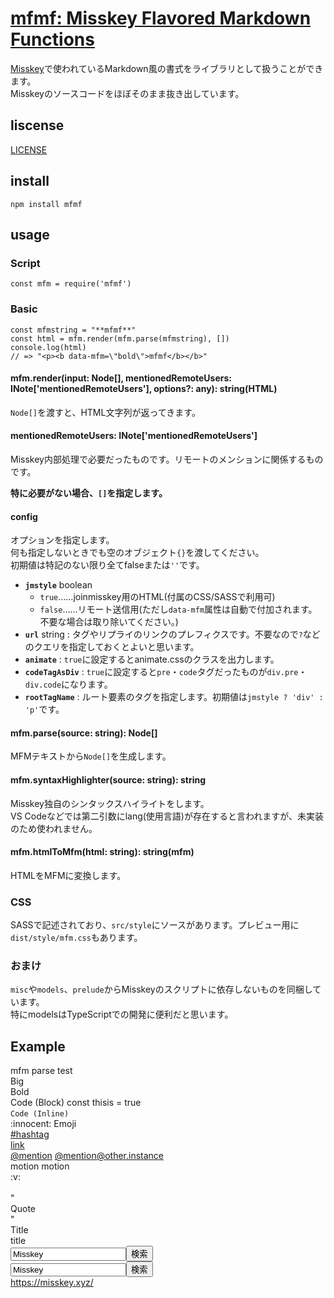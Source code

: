 # [mfmf: Misskey Flavored Markdown Functions](https://tamaina.github.io/mfmf/)
[Misskey](https://github.com/syuilo/misskey)で使われているMarkdown風の書式をライブラリとして扱うことができます。  
Misskeyのソースコードをほぼそのまま抜き出しています。

## liscense
[LICENSE](./LICENSE)

## install
```
npm install mfmf
```

## usage

### Script
```
const mfm = require('mfmf')
```

### Basic
```
const mfmstring = "**mfmf**"
const html = mfm.render(mfm.parse(mfmstring), [])
console.log(html)
// => "<p><b data-mfm=\"bold\">mfmf</b></b>"
```

#### mfm.render(input: Node[], mentionedRemoteUsers: INote['mentionedRemoteUsers'], options?: any): string(HTML)
`Node[]`を渡すと、HTML文字列が返ってきます。

#### mentionedRemoteUsers: INote['mentionedRemoteUsers']
Misskey内部処理で必要だったものです。リモートのメンションに関係するものです。

**特に必要がない場合、`[]`を指定します。**

#### config
オプションを指定します。  
何も指定しないときでも空のオブジェクト`{}`を渡してください。  
初期値は特記のない限り全てfalseまたは`''`です。

- **`jmstyle`** boolean
  * `true`……joinmisskey用のHTML(付属のCSS/SASSで利用可)
  * `false`……リモート送信用(ただし`data-mfm`属性は自動で付加されます。不要な場合は取り除いてください。)
- **`url`** string : タグやリプライのリンクのプレフィクスです。不要なので`?`などのクエリを指定しておくとよいと思います。
- **`animate`** : `true`に設定するとanimate.cssのクラスを出力します。
- **`codeTagAsDiv`** : `true`に設定すると`pre`・`code`タグだったものが`div.pre`・`div.code`になります。
- **`rootTagName`** : ルート要素のタグを指定します。初期値は`jmstyle ? 'div' : 'p'`です。

#### mfm.parse(source: string): Node[]
MFMテキストから`Node[]`を生成します。

#### mfm.syntaxHighlighter(source: string): string
Misskey独自のシンタックスハイライトをします。  
VS Codeなどでは第二引数にlang(使用言語)が存在すると言われますが、未実装のため使われません。

#### mfm.htmlToMfm(html: string): string(mfm)
HTMLをMFMに変換します。

### CSS
SASSで記述されており、`src/style`にソースがあります。プレビュー用に`dist/style/mfm.css`もあります。

### おまけ
`misc`や`models`、`prelude`からMisskeyのスクリプトに依存しないものを同梱しています。  
特にmodelsはTypeScriptでの開発に便利だと思います。

## Example
<script defer src="https://use.fontawesome.com/releases/v5.5.0/js/all.js" crossorigin="anonymous"></script>
<link rel="stylesheet" type="text/css" media="screen" href="./dist/style/mfm.css" />
<link rel="stylesheet" type="text/css" media="screen" href="https://cdn.jsdelivr.net/npm/animate.css@3.5.2/animate.min.css" />

<!-- render by test.js and paste here to try mfm -->
<div data-mfm="root"><span data-mfm="text">mfm parse test<br></span><span data-mfm="big" class="animated tada"><span data-mfm="text">Big</span></span><span data-mfm="text"><br></span><span data-mfm="bold"><span data-mfm="text">Bold</span></span><span data-mfm="text"><br></span><div data-mfm="blockCode"><div data-mfm="blockCode-inner" class="mfm-highlight">Code (Block)
const thisis = true</div></div><code data-mfm="inlineCode" class="mfm-highlight">Code (Inline)</code><span data-mfm="text"><br></span>:innocent:<span data-mfm="text"> Emoji<br></span><a href="?/tags/hashtag" rel="tag" data-mfm="hashtag">#hashtag</a><span data-mfm="text"><br></span><a href="https://misskey.xyz" data-mfm="link"><span data-mfm="text">link</span></a><span data-mfm="text"><br></span><a href="?/@mention" data-mfm="mention">@mention</a><span data-mfm="text"> </span><a href="?/@mention@other.instance" data-mfm="mention">@mention@other.instance</a><span data-mfm="text"><br></span><span data-mfm="motion" class="animated rubberBand"><span data-mfm="text">motion</span></span><span data-mfm="text">
</span><span data-mfm="motion" class="animated rubberBand"><span data-mfm="text">motion</span></span><span data-mfm="text"><br></span><div data-mfm="center">:v:</div><span data-mfm="text"><br>"<br>Quote<br>"<br></span><div data-mfm="title"><span data-mfm="text">Title</span></div><div data-mfm="title"><span data-mfm="text">title</span></div><div data-mfm="search"><input data-mfm="search-input" type="search" placeholder="Misskey" value="Misskey"><button data-mfm="search-button"><i class="fas fa-search" data-mfm="search-button-icon" data-fa-prefix="fas" data-fa-icon-name="search"></i><span>検索</span></button></div><div data-mfm="search"><input data-mfm="search-input" type="search" placeholder="Misskey" value="Misskey"><button data-mfm="search-button"><i class="fas fa-search" data-mfm="search-button-icon" data-fa-prefix="fas" data-fa-icon-name="search"></i><span>検索</span></button></div><a href="https://misskey.xyz" data-mfm="url"><span data-mfm="url-schema">https://</span><span data-mfm="url-hostname">misskey.xyz</span><span data-mfm="url-port"></span><span data-mfm="url-pathname">/</span><span data-mfm="url-icon"></span><span data-mfm="url-hash"></span><i class="fas fa-external-link-square-alt" data-mfm="url-icon" data-fa-prefix="fas" data-fa-icon-name="external-link-square-alt"></i></a><span data-mfm="text"><br></span></div>
